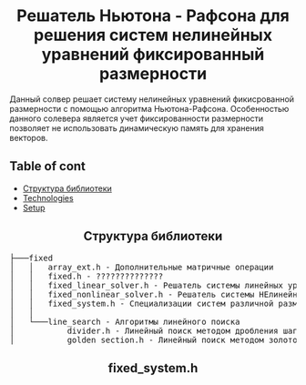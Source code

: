 <div align="center">
</center><h1>Решатель Ньютона - Рафсона для решения систем нелинейных уравнений фиксированный размерности</h1></center>
</div>
Данный солвер решает систему нелинейных уравнений фикисрованной размерности с помощью алгоритма Ньютона-Рафсона.
Особенностью данного солевера является учет фиксированности размерности позволяет не использовать динамическую память для хранения векторов.

## Table of cont
* [Структура библиотеки](Структура-библиотеки)
* [Technologies](#technologies)
* [Setup](#setup)

<div align="center">
</center><h2>Структура библиотеки</h2></center>
</div>

<pre>
├───fixed
│   │   array_ext.h - Дополнительные матричные операции
│   │   fixed.h - ??????????????
│   │   fixed_linear_solver.h - Решатель системы линейных уравнений
│   │   fixed_nonlinear_solver.h - Решатель системы НЕлинейных уравнений
│   │   fixed_system.h - Специализации систем различной размерности
│   │
│   └───line_search - Алгоритмы линейного поиска
│           divider.h - Линейный поиск методом дробления шага
│           golden_section.h - Линейный поиск методом золотого сечения
</pre>

<div align="center">
</center><h2>fixed_system.h</h2></center>
</div>
